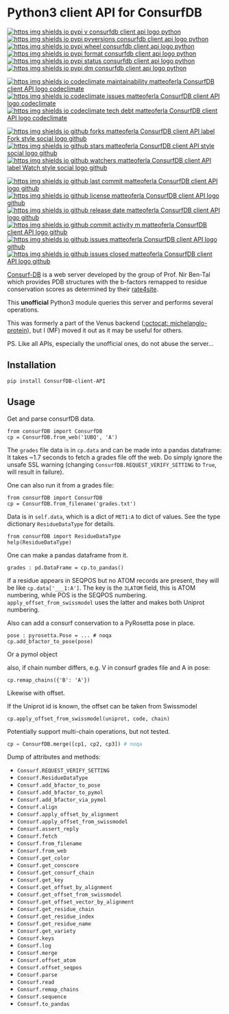 # Python3 client API for ConsurfDB 

[![https img shields io pypi v consurfdb client api logo python](https://img.shields.io/pypi/v/consurfdb--client--api?logo=python)](https://pypi.org/project/consurfdb--client--api)
[![https img shields io pypi pyversions consurfdb client api logo python](https://img.shields.io/pypi/pyversions/consurfdb--client--api?logo=python)](https://pypi.org/project/consurfdb--client--api)
[![https img shields io pypi wheel consurfdb client api logo python](https://img.shields.io/pypi/wheel/consurfdb--client--api?logo=python)](https://pypi.org/project/consurfdb--client--api)
[![https img shields io pypi format consurfdb client api logo python](https://img.shields.io/pypi/format/consurfdb--client--api?logo=python)](https://pypi.org/project/consurfdb--client--api)
[![https img shields io pypi status consurfdb client api logo python](https://img.shields.io/pypi/status/consurfdb--client--api?logo=python)](https://pypi.org/project/consurfdb--client--api)
[![https img shields io pypi dm consurfdb client api logo python](https://img.shields.io/pypi/dm/consurfdb--client--api?logo=python)](https://pypi.org/project/consurfdb--client--api)

[![https img shields io codeclimate maintainability matteoferla ConsurfDB client API logo codeclimate](https://img.shields.io/codeclimate/maintainability/matteoferla/ConsurfDB-client-API?logo=codeclimate)](https://codeclimate.com/github/matteoferla/ConsurfDB-client-API)
[![https img shields io codeclimate issues matteoferla ConsurfDB client API logo codeclimate](https://img.shields.io/codeclimate/issues/matteoferla/ConsurfDB-client-API?logo=codeclimate)](https://codeclimate.com/github/matteoferla/ConsurfDB-client-API)
[![https img shields io codeclimate tech debt matteoferla ConsurfDB client API logo codeclimate](https://img.shields.io/codeclimate/tech-debt/matteoferla/ConsurfDB-client-API?logo=codeclimate)](https://codeclimate.com/github/matteoferla/ConsurfDB-client-API)

[![https img shields io github forks matteoferla ConsurfDB client API label Fork style social logo github](https://img.shields.io/github/forks/matteoferla/ConsurfDB-client-API?label=Fork&style=social&logo=github)](https://github.com/matteoferla/ConsurfDB-client-API)
[![https img shields io github stars matteoferla ConsurfDB client API style social logo github](https://img.shields.io/github/stars/matteoferla/ConsurfDB-client-API?style=social&logo=github)](https://github.com/matteoferla/ConsurfDB-client-API)
[![https img shields io github watchers matteoferla ConsurfDB client API label Watch style social logo github](https://img.shields.io/github/watchers/matteoferla/ConsurfDB-client-API?label=Watch&style=social&logo=github)](https://github.com/matteoferla/ConsurfDB-client-API)

[![https img shields io github last commit matteoferla ConsurfDB client API logo github](https://img.shields.io/github/last-commit/matteoferla/ConsurfDB-client-API?logo=github)](https://github.com/matteoferla/ConsurfDB-client-API)
[![https img shields io github license matteoferla ConsurfDB client API logo github](https://img.shields.io/github/license/matteoferla/ConsurfDB-client-API?logo=github)](https://github.com/matteoferla/ConsurfDB-client-API/raw/main/LICENCE)
[![https img shields io github release date matteoferla ConsurfDB client API logo github](https://img.shields.io/github/release-date/matteoferla/ConsurfDB-client-API?logo=github)](https://github.com/matteoferla/ConsurfDB-client-API)
[![https img shields io github commit activity m matteoferla ConsurfDB client API logo github](https://img.shields.io/github/commit-activity/m/matteoferla/ConsurfDB-client-API?logo=github)](https://github.com/matteoferla/ConsurfDB-client-API)
[![https img shields io github issues matteoferla ConsurfDB client API logo github](https://img.shields.io/github/issues/matteoferla/ConsurfDB-client-API?logo=github)](https://github.com/matteoferla/ConsurfDB-client-API)
[![https img shields io github issues closed matteoferla ConsurfDB client API logo github](https://img.shields.io/github/issues-closed/matteoferla/ConsurfDB-client-API?logo=github)](https://github.com/matteoferla/ConsurfDB-client-API)

[Consurf-DB](https://consurfdb.tau.ac.il/) is a web server developed by the group of Prof. Nir Ben-Tal
which provides PDB structures with the b-factors remapped to residue conservation scores as determined
by their [rate4site](https://www.tau.ac.il/~itaymay/cp/rate4site.html).

This **unofficial** Python3 module queries this server and performs several operations.

This was formerly a part of the Venus backend ([:octocat: michelanglo-protein](https://github.com/matteoferla/MichelaNGLo-protein-analysis)),
but I (MF) moved it out as it may be useful for others.

PS. Like all APIs, especially the unofficial ones, do not abuse the server...

## Installation

    pip install ConsurfDB-client-API

## Usage

Get and parse consurfDB data.

```python3
from consurfDB import ConsurfDB
cp = ConsurfDB.from_web('1UBQ', 'A')
```
The `grades` file data is in `cp.data` and can be made into a pandas dataframe:
It takes ~1.7 seconds to fetch a grades file off the web.
Do simply ignore the unsafe SSL warning
(changing `ConsurfDB.REQUEST_VERIFY_SETTING` to `True`, will result in failure).

One can also run it from a grades file:

```python3
from consurfDB import ConsurfDB
cp = ConsurfDB.from_filename('grades.txt')
```

Data is in `self.data`, which is a dict of `MET1:A` to dict of values.
See the type dictionary `ResidueDataType` for details.

```python3
from consurfDB import ResidueDataType
help(ResidueDataType)
```

One can make a pandas dataframe from it.

```python3
grades : pd.DataFrame = cp.to_pandas()
```

If a residue appears in SEQPOS but no ATOM records are present, they will be like ``cp.data['___1:A']``.
The key is the ``3LATOM`` field, this is ATOM numbering, while POS is the SEQPOS numbering.
``apply_offset_from_swissmodel`` uses the latter and makes both Uniprot numbering.

Also can add a consurf conservation to a PyRosetta pose in place.

```python3
pose : pyrosetta.Pose = ... # noqa
cp.add_bfactor_to_pose(pose)
```

Or a pymol object

also, if chain number differs, e.g. V in consurf grades file and A in pose:

```python3
cp.remap_chains({'B': 'A'})
```

Likewise with offset.

If the Uniprot id is known, the offset can be taken from Swissmodel

```python3
cp.apply_offset_from_swissmodel(uniprot, code, chain)
```

Potentially support multi-chain operations, but not tested.

```python
cp = ConsurfDB.merge([cp1, cp2, cp3]) # noqa
```

Dump of attributes and methods:

* `Consurf.REQUEST_VERIFY_SETTING`
* `Consurf.ResidueDataType`
* `Consurf.add_bfactor_to_pose`
* `Consurf.add_bfactor_to_pymol`
* `Consurf.add_bfactor_via_pymol`
* `Consurf.align`
* `Consurf.apply_offset_by_alignment`
* `Consurf.apply_offset_from_swissmodel`
* `Consurf.assert_reply`
* `Consurf.fetch`
* `Consurf.from_filename`
* `Consurf.from_web`
* `Consurf.get_color`
* `Consurf.get_conscore`
* `Consurf.get_consurf_chain`
* `Consurf.get_key`
* `Consurf.get_offset_by_alignment`
* `Consurf.get_offset_from_swissmodel`
* `Consurf.get_offset_vector_by_alignment`
* `Consurf.get_residue_chain`
* `Consurf.get_residue_index`
* `Consurf.get_residue_name`
* `Consurf.get_variety`
* `Consurf.keys`
* `Consurf.log`
* `Consurf.merge`
* `Consurf.offset_atom`
* `Consurf.offset_seqpos`
* `Consurf.parse`
* `Consurf.read`
* `Consurf.remap_chains`
* `Consurf.sequence`
* `Consurf.to_pandas`